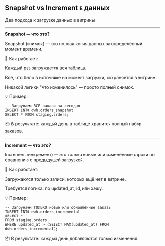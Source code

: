 ## Snapshot vs Increment в данных

Два подхода к загрузке данных в витрины

--------------------------------------------------------------------------
**Snapshot — что это?**

Snapshot (снимок) — это полная копия данных за определённый момент времени.

📌 Как работает:

Каждый раз загружается вся таблица.

Всё, что было в источнике на момент загрузки, сохраняется в витрине.

Никакой логики "что изменилось" — просто полный снимок.

💡 Пример:

```
-- Загружаем ВСЕ заказы за сегодня
INSERT INTO dwh.orders_snapshot
SELECT * FROM staging.orders;
```

📦 В результате: каждый день в таблице хранится полный набор заказов.

--------------------------------------------------------------------------
**Increment — что это?**

Increment (инкремент) — это только новые или изменённые строки по сравнению с предыдущей загрузкой.

📌 Как работает:

Загружаются только записи, которых ещё нет в витрине.

Требуется логика: по updated_at, id, или хэшу.

💡 Пример:

```
-- Загружаем ТОЛЬКО новые или обновлённые заказы
INSERT INTO dwh.orders_incremental
SELECT *
FROM staging.orders
WHERE updated_at > (SELECT MAX(updated_at) FROM dwh.orders_incremental);
```

📦 В результате: каждый день добавляются только изменения.

